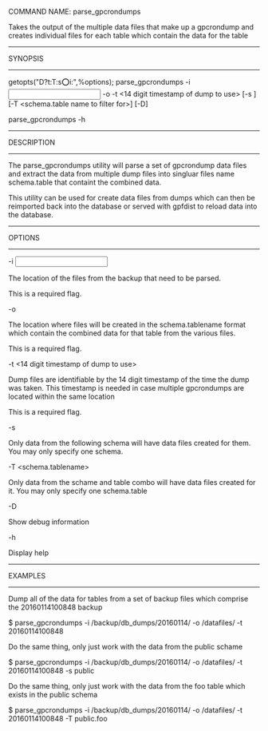 COMMAND NAME: parse_gpcrondumps

Takes the output of the multiple data files that make
up a gpcrondump and creates individual files for each
table which contain the data for the table

*****************************************************
SYNOPSIS
*****************************************************

getopts("D?t:T:s:o:i:",\%options);
parse_gpcrondumps -i <input dump file location>
            -o <output file location>
            -t <14 digit timestamp of dump to use>
            [-s <schema name to filter for>]
            [-T <schema.table name to filter for>]
            [-D]

parse_gpcrondumps -h


*****************************************************
DESCRIPTION
*****************************************************

The parse_gpcrondumps utility will parse a set of gpcrondump data
files and extract the data from multiple dump files into singluar files
name schema.table that containt the combined data.

This utility can be used for create data files from dumps which can then
be reimported back into the database or served with gpfdist to reload
data into the database.

*****************************************************
OPTIONS
*****************************************************

-i <input dump file location>

  The location of the files from the backup that need to be parsed.

  This is a required flag.

-o <output file location>

  The location where files will be created in the schema.tablename format
  which contain the combined data for that table from the various files.

  This is a required flag.

-t <14 digit timestamp of dump to use>

  Dump files are identifiable by the 14 digit timestamp of the time the dump
  was taken. This timestamp is needed in case multiple gpcrondumps are located
  within the same location

  This is a required flag.

-s <schema>

  Only data from the following schema will have data files created for
  them. You may only specify one schema.

-T <schema.tablename>

  Only data from the schame and table combo will have data files created
  for it. You may only specify one schema.table

-D

  Show debug information

-h

  Display help

*****************************************************
EXAMPLES
*****************************************************

Dump all of the data for tables from a set of backup files
which comprise the 20160114100848 backup

 $ parse_gpcrondumps -i /backup/db_dumps/20160114/ -o /datafiles/ -t 20160114100848

Do the same thing, only just work with the data from the public schame

 $ parse_gpcrondumps -i /backup/db_dumps/20160114/ -o /datafiles/ -t 20160114100848 -s public

Do the same thing, only just work with the data from the foo table
which exists in the public schema

 $ parse_gpcrondumps -i /backup/db_dumps/20160114/ -o /datafiles/ -t 20160114100848 -T public.foo


